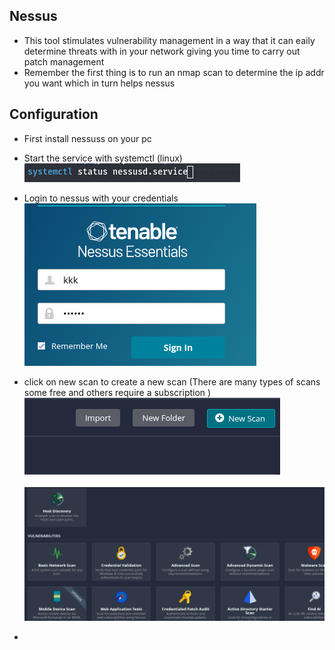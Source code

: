 ## Nessus
- This tool stimulates vulnerability management in a way that it can eaily determine threats with in your network giving you time to carry out patch management
- Remember the first thing is to run an nmap scan to determine the ip addr you want which in turn helps nessus 
## Configuration
- First install nessuss on your pc
- Start the service with systemctl (linux)
<br>  <img src="https://github.com/collinsbigomba/Nessus/blob/main/images/nes1.png   " /></br>
- Login to nessus with your credentials
<br>  <img src="https://github.com/collinsbigomba/Nessus/blob/main/images/nes.png   " /></br>
- click on new scan to create a new scan (There are many types of scans some free and others require a subscription )
<br>  <img src="https://github.com/collinsbigomba/Nessus/blob/main/images/nes2.png   " /></br>
<br>  <img src="https://github.com/collinsbigomba/Nessus/blob/main/images/nes3.png   " /></br>

- 
